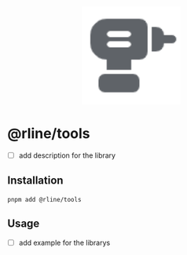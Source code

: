 <div align="center">
  <img src="https://raw.githubusercontent.com/rbrightline/common/refs/heads/main/libs/tools/favicon.png" alt="Logo" width="200"/>
</div>

# @rline/tools

- [ ] add description for the library

## Installation

```shell
pnpm add @rline/tools
```

## Usage

- [ ] add example for the librarys

```typescript

```

